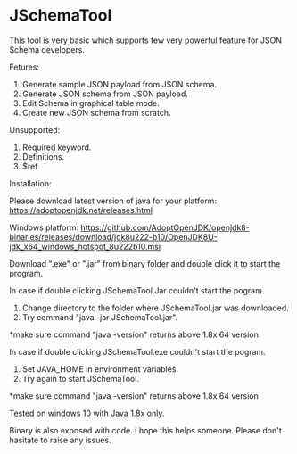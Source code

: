 # JSchemaTool
This tool is very basic which supports few very powerful feature for JSON Schema developers.

Fetures:
1. Generate sample JSON payload from JSON schema.
2. Generate JSON schema from JSON payload.
3. Edit Schema in graphical table mode.
4. Create new JSON schema from scratch.

Unsupported:
1. Required keyword.
2. Definitions.
3. $ref

Installation:

Please download latest version of java for your platform:
https://adoptopenjdk.net/releases.html

Windows platform:
https://github.com/AdoptOpenJDK/openjdk8-binaries/releases/download/jdk8u222-b10/OpenJDK8U-jdk_x64_windows_hotspot_8u222b10.msi

Download ".exe" or ".jar" from binary folder and double click it to start the program.

In case if double clicking JSchemaTool.Jar couldn't start the pogram.
1. Change directory to the folder where JSchemaTool.jar was downloaded.
2. Try command "java -jar JSchemaTool.jar".

*make sure command "java -version" returns above 1.8x 64 version 

In case if double clicking JSchemaTool.exe couldn't start the pogram.
1. Set JAVA_HOME in environment variables.
2. Try again to start JSchemaTool.

*make sure command "java -version" returns above 1.8x 64 version 



Tested on windows 10 with Java 1.8x only.

Binary is also exposed with code.
I hope this helps someone. Please don't hasitate to raise any issues.
